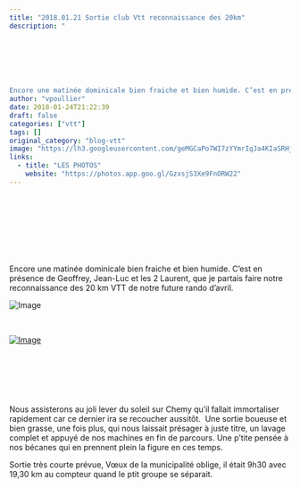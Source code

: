 ```yaml
---
title: "2018.01.21 Sortie club Vtt reconnaissance des 20km"
description: " 

 

 

 

Encore une matinée dominicale bien fraiche et bien humide. C’est en présence de Geoffrey, Jean-Luc et les 2 Laurent, que je partais faire notre reconnaissance des 20 km VTT de notre future rando d’avril."
author: "vpoullier"
date: 2018-01-24T21:22:39
draft: false
categories: ["vtt"]
tags: []
original_category: "blog-vtt"
image: "https://lh3.googleusercontent.com/geMGCaPo7WI7zYYmrIqJa4KIaSRHjfQ3EPa2hWQtzc641D2jTsfajtBYIYw5LcxqOfDHRKI35xrzTjvJDk17vrHjbPuHQZ6gTMkUXBYdjlofyDXhEbd4_WwHdG2BpgszbkG0FlHrOAiBx8DcB9lVVv7PYss4YY8VP4tWd9GfvkR-nJer6UtA33GvNeIeKMuBOo6nr848OrtYMy0Ui5yR_9vDLB8C-7_CrauBaa2vdGqMEPtxsXaLwC8oh52JnMR9mI7dhPIYm7gNLSSWu2E8OVN1ObmL4tg2CMPXhy3fUmnc1NqexoemwLSus7V-PTGZ_L1-QMH7NIMoVm5aF7o3ewR2CIDSxWJooypoUfT-89DcS7xzwIxQYHGAJqg-7Pzako6H_1s1D156zQQbNzfPOdCPhTvuymBKHLeVge1lpXa-z7_P0DPtZXXwJrl0kHjmO7Y-zmizjnVtWAnM4X1KiJCLV-z0l7Nk8DDbKyOCiKReQ54XC4GEYxRolWM_-SDm7hAt9aLMqe6GoC5YtybD1csgrzTR-4dHzZd16nXLo07Ap4UNmkyhk9qB75_SIZtG3BvlBc1h8HHYF9MTAQsrP1o8aMZMuVIq9WenAsb0=w1027-h770-no"
links:
  - title: "LES PHOTOS"
    website: "https://photos.app.goo.gl/GzxsjS3Xe9FnORW22"
---
```


&nbsp;

&nbsp;

&nbsp;

&nbsp;

Encore une matinée dominicale bien fraiche et bien humide. C’est en présence de Geoffrey, Jean-Luc et les 2 Laurent, que je partais faire notre reconnaissance des 20 km VTT de notre future rando d’avril.

<!--more-->

![Image](https://lh3.googleusercontent.com/geMGCaPo7WI7zYYmrIqJa4KIaSRHjfQ3EPa2hWQtzc641D2jTsfajtBYIYw5LcxqOfDHRKI35xrzTjvJDk17vrHjbPuHQZ6gTMkUXBYdjlofyDXhEbd4_WwHdG2BpgszbkG0FlHrOAiBx8DcB9lVVv7PYss4YY8VP4tWd9GfvkR-nJer6UtA33GvNeIeKMuBOo6nr848OrtYMy0Ui5yR_9vDLB8C-7_CrauBaa2vdGqMEPtxsXaLwC8oh52JnMR9mI7dhPIYm7gNLSSWu2E8OVN1ObmL4tg2CMPXhy3fUmnc1NqexoemwLSus7V-PTGZ_L1-QMH7NIMoVm5aF7o3ewR2CIDSxWJooypoUfT-89DcS7xzwIxQYHGAJqg-7Pzako6H_1s1D156zQQbNzfPOdCPhTvuymBKHLeVge1lpXa-z7_P0DPtZXXwJrl0kHjmO7Y-zmizjnVtWAnM4X1KiJCLV-z0l7Nk8DDbKyOCiKReQ54XC4GEYxRolWM_-SDm7hAt9aLMqe6GoC5YtybD1csgrzTR-4dHzZd16nXLo07Ap4UNmkyhk9qB75_SIZtG3BvlBc1h8HHYF9MTAQsrP1o8aMZMuVIq9WenAsb0=w1027-h770-no)

&nbsp;

[![Image](https://lh3.googleusercontent.com/9xD4XGcJs3jVRflhRzBjeE7C-pVORvWmwPS2NVIyTflQARgIO4PIG8PhAQTyVAzKuu8bFMO2UUeqyd6rgDHW70mlJHphAFXfDNIzznV39_TNsKMAfuUWt1p00fKUmUfw6nypKYOT1ElXHNaqn7sjjewZUql7KvTRo9yZ45e9jrjRo7NAkR2qD6fxgTVcyiS-Tkk4LTzfNcpV5krQx1NgiEvwrYL4jvno1fy0IBESL29NbPyzoWfzmN4Lo3lmm2jevnPqK0og1qjDQCxi1w-m_fMGZIf-jDtmpTBMIfhXY6xLsXrrV_tEgkA-iu0AQ5TQ6xQOW9slM9UdCItu55WHEDNV2gRWiy0RhKSX6rm2CFT1RT7E39QacsuD3EnlXRpJOGlrlvGqzEEP9j2ueVkkVGRx4q5UfeJByGB6SPBsz0a898mi49mZCuNM5rUbiTOPh9JnlQDA11Mujv9wEJeGa-D9MYJoiEwYqXZWAsOFpXvzJftoKekneZ0B_ieIVVDTSI3C8YRLW_maj1MT2hgZ33H31FTwJIY6TzDRHi9fxKnHU8zP9BVnrMDI2R73cvlrCl6UgEVKlXGIX_ZQGISJOa9oXJ0VXmIN0Qf_F1Ik=w1369-h770-no)](https://lh3.googleusercontent.com/9xD4XGcJs3jVRflhRzBjeE7C-pVORvWmwPS2NVIyTflQARgIO4PIG8PhAQTyVAzKuu8bFMO2UUeqyd6rgDHW70mlJHphAFXfDNIzznV39_TNsKMAfuUWt1p00fKUmUfw6nypKYOT1ElXHNaqn7sjjewZUql7KvTRo9yZ45e9jrjRo7NAkR2qD6fxgTVcyiS-Tkk4LTzfNcpV5krQx1NgiEvwrYL4jvno1fy0IBESL29NbPyzoWfzmN4Lo3lmm2jevnPqK0og1qjDQCxi1w-m_fMGZIf-jDtmpTBMIfhXY6xLsXrrV_tEgkA-iu0AQ5TQ6xQOW9slM9UdCItu55WHEDNV2gRWiy0RhKSX6rm2CFT1RT7E39QacsuD3EnlXRpJOGlrlvGqzEEP9j2ueVkkVGRx4q5UfeJByGB6SPBsz0a898mi49mZCuNM5rUbiTOPh9JnlQDA11Mujv9wEJeGa-D9MYJoiEwYqXZWAsOFpXvzJftoKekneZ0B_ieIVVDTSI3C8YRLW_maj1MT2hgZ33H31FTwJIY6TzDRHi9fxKnHU8zP9BVnrMDI2R73cvlrCl6UgEVKlXGIX_ZQGISJOa9oXJ0VXmIN0Qf_F1Ik=w1369-h770-no)

&nbsp;

&nbsp;

&nbsp;

Nous assisterons au joli lever du soleil sur Chemy qu’il fallait immortaliser rapidement car ce dernier ira se recoucher aussitôt. &nbsp;Une sortie boueuse et bien grasse, une fois plus, qui nous laissait présager à juste titre, un lavage complet et appuyé de nos machines en fin de parcours. Une p’tite pensée à nos bécanes qui en prennent plein la figure en ces temps. &nbsp;

Sortie très courte prévue, Vœux de la municipalité oblige, il était 9h30 avec 19,30 km au compteur quand le ptit groupe se séparait.